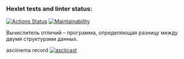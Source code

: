### Hexlet tests and linter status:
[![Actions Status](https://github.com/pro-vitaliy/java-project-71/actions/workflows/hexlet-check.yml/badge.svg)](https://github.com/pro-vitaliy/java-project-71/actions)
[![Maintainability](https://api.codeclimate.com/v1/badges/f3ca330d96cbd513eeb9/maintainability)](https://codeclimate.com/github/pro-vitaliy/java-project-71/maintainability)

Вычислитель отличий – программа, определяющая разницу между двумя структурами данных.

asciinema record
[![asciicast](https://asciinema.org/a/4g7F7sMUBmnDjk24zXUcSeEXl.svg)](https://asciinema.org/a/4g7F7sMUBmnDjk24zXUcSeEXl)